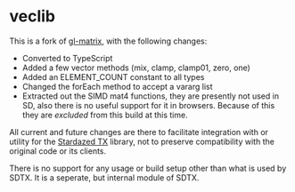 veclib
======

This is a fork of [gl-matrix](https://github.com/toji/gl-matrix), with the following changes:

- Converted to TypeScript
- Added a few vector methods (mix, clamp, clamp01, zero, one)
- Added an ELEMENT_COUNT constant to all types
- Changed the forEach method to accept a vararg list
- Extracted out the SIMD mat4 functions, they are presently not used in SD, also there is no
  useful support for it in browsers. Because of this they are _excluded_ from this build at
  this time.

All current and future changes are there to facilitate integration with or utility for the
[Stardazed TX](https://github.com/stardazed/stardazed-tx/) library, not to preserve compatibility
with the original code or its clients.

There is no support for any usage or build setup other than what is used by SDTX. It is a
seperate, but internal module of SDTX.
